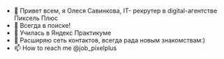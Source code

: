 - 👋 Привет всем, я Олеся Савинкова, IT- рекрутер в digital-агентстве Пиксель Плюс
- 👀 Всегда в поиске!
- 🌱 Училась в Яндекс Практикуме
- 💞️ Расширяю сеть контактов, всегда рада новым знакомствам:)
- 📫 How to reach me @job_pixelplus

<!---
lesli35/lesli35 is a ✨ special ✨ repository because its `README.md` (this file) appears on your GitHub profile.
You can click the Preview link to take a look at your changes.
--->
